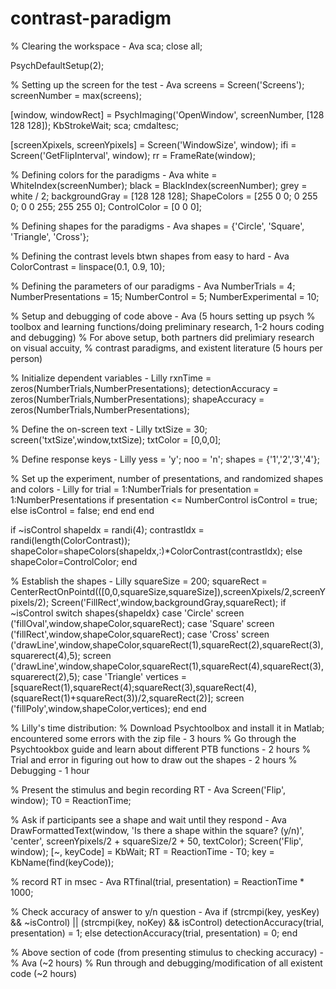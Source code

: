 # contrast-paradigm

% Clearing the workspace - Ava 
sca;
close all;

PsychDefaultSetup(2);

% Setting up the screen for the test - Ava
screens = Screen('Screens');
screenNumber = max(screens);

[window, windowRect] = PsychImaging('OpenWindow', screenNumber, [128 128 128]);
KbStrokeWait;
sca;
cmdaltesc;

[screenXpixels, screenYpixels] = Screen('WindowSize', window);
ifi = Screen('GetFlipInterval', window);
rr = FrameRate(window);

% Defining colors for the paradigms - Ava
white = WhiteIndex(screenNumber);
black = BlackIndex(screenNumber);
grey = white / 2;
backgroundGray = [128 128 128];
ShapeColors = [255 0 0; 0 255 0; 0 0 255; 255 255 0]; 
ControlColor = [0 0 0];

% Defining shapes for the paradigms - Ava 
shapes = {'Circle', 'Square', 'Triangle', 'Cross'};

% Defining the contrast levels btwn shapes from easy to hard - Ava
ColorContrast = linspace(0.1, 0.9, 10);

% Defining the parameters of our paradigms - Ava
NumberTrials = 4;
NumberPresentations = 15;
NumberControl = 5;
NumberExperimental = 10;

% Setup and debugging of code above - Ava (5 hours setting up psych
% toolbox and learning functions/doing preliminary research, 1-2 hours coding and debugging)
% For above setup, both partners did prelimiary research on visual accuity,
% contrast paradigms, and existent literature (5 hours per person)

% Initialize dependent variables - Lilly
rxnTime = zeros(NumberTrials,NumberPresentations);
detectionAccuracy = zeros(NumberTrials,NumberPresentations);
shapeAccuracy = zeros(NumberTrials,NumberPresentations);

% Define the on-screen text - Lilly
txtSize = 30;
screen('txtSize',window,txtSize);
txtColor = [0,0,0];

% Define response keys - Lilly
yess = 'y';
noo = 'n';
shapes = {'1','2','3','4'};

% Set up the experiment, number of presentations, and randomized shapes and colors - Lilly
for trial = 1:NumberTrials
for presentation = 1:NumberPresentations
if presentation <= NumberControl
isControl = true;
else
isControl = false;
end
end
end

if ~isControl
shapeldx = randi(4);
contrastldx = randi(length(ColorContrast));
shapeColor=shapeColors(shapeldx,:)*ColorContrast(contrastldx);
else
shapeColor=ControlColor;
end

% Establish the shapes - Lilly
squareSize = 200;
squareRect = CenterRectOnPointd(([0,0,squareSize,squareSize]),screenXpixels/2,screenYpixels/2);
Screen('FillRect',window,backgroundGray,squareRect);
if ~isControl
switch shapes{shapeldx}
case 'Circle'
screen ('fillOval',window,shapeColor,squareRect);
case 'Square'
screen ('fillRect',window,shapeColor,squareRect);
case 'Cross'
screen ('drawLine',window,shapeColor,squareRect(1),squareRect(2),squareRect(3), squarerect(4),5);
screen ('drawLine',window,shapeColor,squareRect(1),squareRect(4),squareRect(3), squarerect(2),5);
case 'Triangle'
vertices = [squareRect(1),squareRect(4);squareRect(3),squareRect(4), (squareRect(1)+squareRect(3))/2,squareRect(2)];
screen ('fillPoly',window,shapeColor,vertices);
end
end

% Lilly's time distribution:
% Download Psychtoolbox and install it in Matlab; encountered some errors with the zip file - 3 hours
% Go through the Psychtookbox guide and learn about different PTB functions - 2 hours
% Trial and error in figuring out how to draw out the shapes - 2 hours
% Debugging - 1 hour

% Present the stimulus and begin recording RT - Ava
Screen('Flip', window);
T0 = ReactionTime;

% Ask if participants see a shape and wait until they respond - Ava
DrawFormattedText(window, 'Is there a shape within the square? (y/n)', 'center', screenYpixels/2 + squareSize/2 + 50, textColor);
Screen('Flip', window);
[~, keyCode] = KbWait;
RT = ReactionTime - T0;
key = KbName(find(keyCode));

% record RT in msec - Ava
RTfinal(trial, presentation) = ReactionTime * 1000; 

% Check accuracy of answer to y/n question - Ava
if (strcmpi(key, yesKey) && ~isControl) || (strcmpi(key, noKey) && isControl)
    detectionAccuracy(trial, presentation) = 1;
else
    detectionAccuracy(trial, presentation) = 0;
end

% Above section of code (from presenting stimulus to checking accuracy) -
% Ava (~2 hours)
% Run through and debugging/modification of all existent code (~2 hours)
